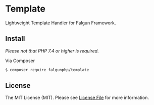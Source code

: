 # Template

Lightweight Template Handler for Falgun Framework.

## Install
 *Please not that  PHP 7.4 or higher is required.*

Via Composer

``` bash
$ composer require falgunphp/template
```

## License

The MIT License (MIT). Please see [License File](LICENSE.md) for more information.
